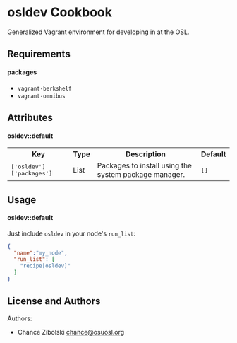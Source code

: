osldev Cookbook
===============
Generalized Vagrant environment for developing in at the OSL.

Requirements
------------

#### packages
- `vagrant-berkshelf`
- `vagrant-omnibus`

Attributes
----------

#### osldev::default
<table>
  <tr>
    <th>Key</th>
    <th>Type</th>
    <th>Description</th>
    <th>Default</th>
  </tr>
  <tr>
    <td><tt>['osldev']['packages']</tt></td>
    <td>List</td>
    <td>Packages to install using the system package manager.</td>
    <td><tt>[]</tt></td>
  </tr>
</table>

Usage
-----
#### osldev::default
Just include `osldev` in your node's `run_list`:

```json
{
  "name":"my_node",
  "run_list": [
    "recipe[osldev]"
  ]
}
```

License and Authors
-------------------
Authors:

- Chance Zibolski <chance@osuosl.org>
